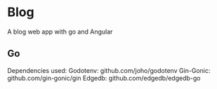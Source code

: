 # Blog
A blog web app with go and Angular

## Go

Dependencies used:
Godotenv: github.com/joho/godotenv
Gin-Gonic: github.com/gin-gonic/gin
Edgedb: github.com/edgedb/edgedb-go


